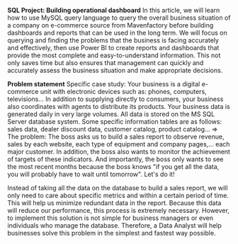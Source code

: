 **SQL Project: Building operational dashboard**
In this article, we will learn how to use MySQL query language to query the overall business situation of a company on e-commerce source from Mavenfactory before building dashboards and reports that can be used in the long term.
We will focus on querying and finding the problems that the business is facing accurately and effectively, then use Power BI to create reports and dashboards that provide the most complete and easy-to-understand information. This not only saves time but also ensures that management can quickly and accurately assess the business situation and make appropriate decisions.

**Problem statement**
Specific case study: Your business is a digital e-commerce unit with electronic devices such as: phones, computers, televisions... In addition to supplying directly to consumers, your business also coordinates with agents to distribute its products. Your business data is generated daily in very large volumes. All data is stored on the MS SQL Server database system. Some specific information tables are as follows: sales data, dealer discount data, customer catalog, product catalog... ⇒ The problem: The boss asks us to build a sales report to observe revenue, sales by each website, each type of equipment and company pages,... each major customer. In addition, the boss also wants to monitor the achievement of targets
of these indicators. And importantly, the boss only wants to see the most recent months because the boss knows "if you get all the data, you will probably have to wait until tomorrow". Let's do it!

Instead of taking all the data on the database to build a sales report, we will only need to care about specific metrics and within a certain period of time. This will help us minimize redundant data in the report. Because this data will reduce our performance, this process is extremely necessary. However, to implement this solution is not simple for business managers or even individuals who manage the database. Therefore, a Data Analyst will help businesses solve this problem in the simplest and fastest way possible.
